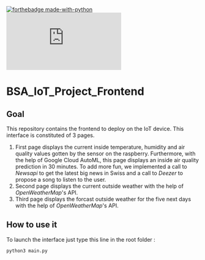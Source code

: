 [![forthebadge made-with-python](http://ForTheBadge.com/images/badges/made-with-python.svg)](https://www.python.org/)    
[![Npm package license](https://badgen.net/npm/license/discord.js)](https://npmjs.com/package/discord.js)

# BSA_IoT_Project_Frontend

## Goal
This repository contains the frontend to deploy on the IoT device. This interface is constituted of 3 pages.
1) First page displays the current inside temperature, humidity and air quality values gotten by the sensor on the raspberry. Furthermore, with the help of Google Cloud AutoML, this page displays an inside air quality prediction in 30 minutes. To add more fun, we implemented a call to *Newsapi* to get the latest big news in Swiss and a call to *Deezer* to propose a song to listen to the user.
2) Second page displays the current outside weather with the help of *OpenWeatherMap*'s API.
3) Third page displays the forcast outside weather for the five next days with the help of *OpenWeatherMap*'s API.

## How to use it
To launch the interface just type this line in the root folder :

```py
python3 main.py
```